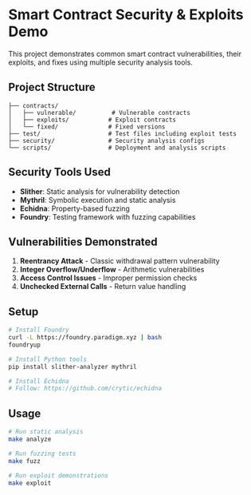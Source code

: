 # Smart Contract Security & Exploits Demo

This project demonstrates common smart contract vulnerabilities, their exploits, and fixes using multiple security analysis tools.

## Project Structure

```
├── contracts/
│   ├── vulnerable/          # Vulnerable contracts
│   ├── exploits/           # Exploit contracts
│   └── fixed/              # Fixed versions
├── test/                   # Test files including exploit tests
├── security/               # Security analysis configs
└── scripts/                # Deployment and analysis scripts
```

## Security Tools Used

- **Slither**: Static analysis for vulnerability detection
- **Mythril**: Symbolic execution and static analysis
- **Echidna**: Property-based fuzzing
- **Foundry**: Testing framework with fuzzing capabilities

## Vulnerabilities Demonstrated

1. **Reentrancy Attack** - Classic withdrawal pattern vulnerability
2. **Integer Overflow/Underflow** - Arithmetic vulnerabilities
3. **Access Control Issues** - Improper permission checks
4. **Unchecked External Calls** - Return value handling

## Setup

```bash
# Install Foundry
curl -L https://foundry.paradigm.xyz | bash
foundryup

# Install Python tools
pip install slither-analyzer mythril

# Install Echidna
# Follow: https://github.com/crytic/echidna
```

## Usage

```bash
# Run static analysis
make analyze

# Run fuzzing tests
make fuzz

# Run exploit demonstrations
make exploit
```